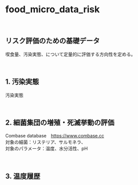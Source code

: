 # food_micro_data_risk
<br />

## リスク評価のための基礎データ

喫食量、汚染実態、について定量的に評価する方向性を定める。

<br />

## 1. 汚染実態

汚染実態

<br />

## 2. 細菌集団の増殖・死滅挙動の評価

Combase database　https://www.combase.cc<br>
対象の細菌：リステリア、サルモネラ、<br>
対象のパラメータ：温度、水分活性、pH<br>

<br />

## 3. 温度履歴

